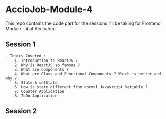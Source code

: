 # AccioJob-Module-4

This repo contains the code part for the sessions I'll be taking for Frontend Module - 4 at AccioJob.

## Session 1

    - Topics Covered :
        1. Introduction to ReactJS ?
        2. Why is ReactJS so famous ?
        3. What are Components ?
        4. What are Class and Functional Components ? Which is better and why ?
        5. State & setState
        6. How is state different from normal Javascript Variable ?
        7. Counter Application
        8. ToDo Application

## Session 2
